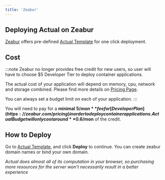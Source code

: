 ```yaml
---
title: 'Zeabur'
---
```


## Deploying Actual on Zeabur

[Zeabur](https://zeabur.com/) offers pre-defined [Actual Template](https://zeabur.com/templates/WL26U8) for one click deployment.

## Cost


:::note
Zeabur no longer provides free credit for new users, so user will have to choose $5 Developer Tier to deploy container applications.

The actual cost of your application will depend on memory, cpu, network and storage combined. Please find more details on [Pricing Page](https://zeabur.com/pricing). 

You can always set a budget limit on each of your application.
:::

You will need to pay for a **minimal** **$5/mon** fee for [Developer Plan](https://zeabur.com/pricing) in order to deploy container applications. Actual Budget will only cost around **$0.6/mon** of the credit.

## How to Deploy

Go to [Actual Template](https://zeabur.com/templates/WL26U8), and click **Deploy** to continue. You can create zeabur domain names or bind your own domain.

_Actual does almost all of its computation in your browser, so purchasing more resources for the server won’t necessarily result in a better experience_
